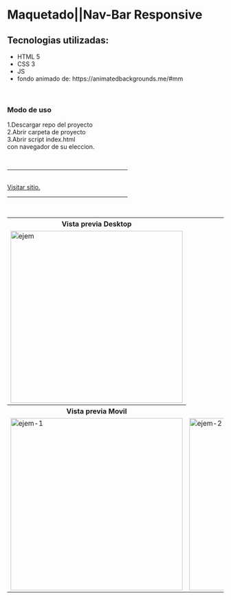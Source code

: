 # Maquetado||Nav-Bar Responsive

<h2>Tecnologias utilizadas:</h2>
<ul>
    <li>HTML 5</li>
    <li>CSS 3</li>
    <li>JS</li>
    <li>fondo animado de: https://animatedbackgrounds.me/#mm</li>
</ul><br>

<h3>Modo de uso</h3>
<p>
    1.Descargar repo del proyecto<br>
    2.Abrir carpeta de proyecto<br>
    3.Abrir script index.html<br>con navegador de su eleccion.
</p><br>
<hr width="280"><br><a href="https://aressantonio.github.io/Maquetado-Nav-Bar-Responsive/" target="_blank">Visitar sitio.</a><hr width="280"><br>

<table>
    <tr>
        <th>Vista previa Desktop</th>
    </tr>
    <tr>
        <td>
            <img src="https://user-images.githubusercontent.com/99376135/210437360-c15b3eaf-d2c9-48e4-8d18-ee5de302151e.png" alt="ejem" width="400">
        </td>
    </tr>
    <tr>
        <th>Vista previa Movil</th>
    </tr>
    <tr>
        <td>
            <img src="https://user-images.githubusercontent.com/99376135/210437478-650e7c18-bfc9-4538-91f8-577c256ffded.png" alt="ejem-1" width="400">
        </td>
        <td>
            <img src="https://user-images.githubusercontent.com/99376135/210437491-5706ac84-5fe4-41ab-878f-57ceb19b1a7b.png" alt="ejem-2" width="400">
        </td>
    </tr>
</table>


